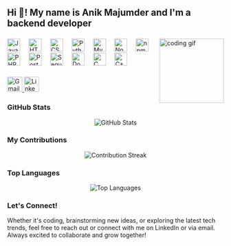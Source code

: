 <h2 align="left">Hi 👋! My name is Anik Majumder and I'm a backend developer</h2>

###

<img align="right" height="150" src="https://media.giphy.com/media/3o7ZeMCXAFPvusagQU/giphy.gif" alt="coding gif" />

###

<div align="left">
  <img src="https://cdn.jsdelivr.net/gh/devicons/devicon/icons/javascript/javascript-original.svg" height="30" alt="JavaScript" />
  <img width="12" />
  <img src="https://cdn.jsdelivr.net/gh/devicons/devicon/icons/html5/html5-original.svg" height="30" alt="HTML5" />
  <img width="12" />
  <img src="https://cdn.jsdelivr.net/gh/devicons/devicon/icons/css3/css3-original.svg" height="30" alt="CSS3" />
  <img width="12" />
  <img src="https://cdn.jsdelivr.net/gh/devicons/devicon/icons/python/python-original.svg" height="30" alt="Python" />
  <img width="12" />
  <img src="https://cdn.jsdelivr.net/gh/devicons/devicon/icons/mysql/mysql-original.svg" height="30" alt="MySQL" />
  <img width="12" />
  <img src="https://cdn.jsdelivr.net/gh/devicons/devicon/icons/nodejs/nodejs-original.svg" height="30" alt="Node.js" />
  <img width="12" />
  <img src="https://cdn.jsdelivr.net/gh/devicons/devicon/icons/npm/npm-original-wordmark.svg" height="30" alt="npm" />
  <img width="12" />
  <img src="https://cdn.jsdelivr.net/gh/devicons/devicon/icons/php/php-original.svg" height="30" alt="PHP" />
  <img width="12" />
  <img src="https://cdn.jsdelivr.net/gh/devicons/devicon/icons/postgresql/postgresql-original.svg" height="30" alt="PostgreSQL" />
  <img width="12" />
  <img src="https://cdn.jsdelivr.net/gh/devicons/devicon/icons/sequelize/sequelize-original.svg" height="30" alt="Sequelize" />
  <img width="12" />
  <img src="https://cdn.jsdelivr.net/gh/devicons/devicon/icons/docker/docker-original.svg" height="30" alt="Docker" />
  <img width="12" />
  <img src="https://cdn.jsdelivr.net/gh/devicons/devicon/icons/c/c-original.svg" height="30" alt="C" />
  <img width="12" />
  <img src="https://cdn.jsdelivr.net/gh/devicons/devicon/icons/cplusplus/cplusplus-original.svg" height="30" alt="C++" />
</div>

###

<div align="left">
  <a href="anikmajumder303@gmail.com" target="_blank">
    <img src="https://img.shields.io/static/v1?message=Gmail&logo=gmail&label=&color=D14836&logoColor=white&labelColor=&style=for-the-badge" height="35" alt="Gmail" />
  </a>
  <a href="www.linkedin.com/in/anik-majumder-9796a52a4" target="_blank">
    <img src="https://img.shields.io/static/v1?message=LinkedIn&logo=linkedin&label=&color=0077B5&logoColor=white&labelColor=&style=for-the-badge" height="35" alt="LinkedIn" />
  </a>
</div>

###

<h3 align="left">GitHub Stats</h3>
<div align="center">
  <img src="https://github-readme-stats.vercel.app/api?username=Anik-64&show_icons=true&theme=radical" alt="GitHub Stats" />
</div>

###

<h3 align="left">My Contributions</h3>
<p align="center">
  <img src="https://github-readme-streak-stats.herokuapp.com/?user=Anik-64&theme=radical" alt="Contribution Streak" />
</p>

<h3 align="left">Top Languages</h3>
<div align="center">
  <img src="https://github-readme-stats.vercel.app/api/top-langs/?username=Anik-64&layout=compact&theme=radical" alt="Top Languages" />
</div>

###

<h3 align="left">Let's Connect!</h3>
<p align="left">
  Whether it's coding, brainstorming new ideas, or exploring the latest tech trends, feel free to reach out or connect with me on LinkedIn or via email. Always excited to collaborate and grow together!
</p>
